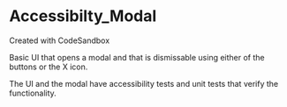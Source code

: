 # Accessibilty_Modal

Created with CodeSandbox

Basic UI that opens a modal
and that is dismissable using either of the buttons or the X icon.

The UI and the modal have accessibility tests and unit tests that verify the functionality.
